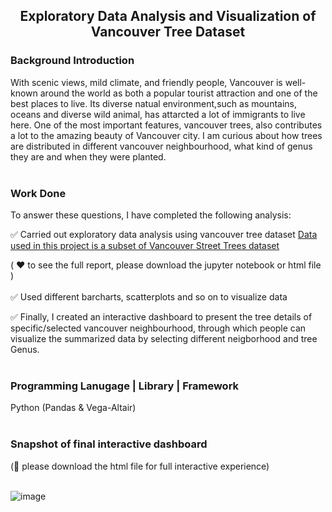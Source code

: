 
<div align="center">
  <h2>Exploratory Data Analysis and Visualization of Vancouver Tree Dataset</h2>
</div>

<div>
  <h3>Background Introduction</h3>
</div>
With scenic views, mild climate, and friendly people, Vancouver is well-known around the world as both a popular tourist attraction and one of the best places to live. Its diverse natual environment,such as mountains, oceans and diverse wild animal, has attarcted a lot of immigrants to live here. One of the most important features, vancouver trees, also contributes a lot to the amazing beauty of Vancouver city. I am curious about how trees are distributed in different vancouver neighbourhood, what kind of genus they are and when they were planted.
<br>
<br>
<div>
  <h3>Work Done</h3>
</div>

To answer these questions, I have completed the following analysis:

:white_check_mark: Carried out exploratory data analysis using vancouver tree dataset [Data used in this project is a subset of Vancouver Street Trees dataset](https://opendata.vancouver.ca/explore/dataset/street-trees/information/?disjunctive.species_name&disjunctive.common_name&disjunctive.height_range_id&disjunctive.on_street&disjunctive.neighbourhood_name)


( :heart: to see the full report, please download the jupyter notebook or html file )
<br>
<br>
:white_check_mark: Used different barcharts, scatterplots and so on to visualize data

:white_check_mark: Finally, I created an interactive dashboard to present the tree details of specific/selected vancouver neighbourhood, through which people can visualize the summarized data by selecting different neigborhood and tree Genus. 
<br>
<br>
<div>
  <h3>Programming Lanugage | Library | Framework</h3>
</div>
Python (Pandas & Vega-Altair)
<br>
<br>
<div>
  <h3>Snapshot of final interactive dashboard</h3>
</div>
(🙂 please download the html file for full interactive experience) 
<br>
<br>

![image](https://github.com/EmilyXu0427/Vancouver_Tree_Dataset_Analysis_and_Visualization/assets/155400414/5921c1f6-659e-4b47-96bc-3f4863a71474)




